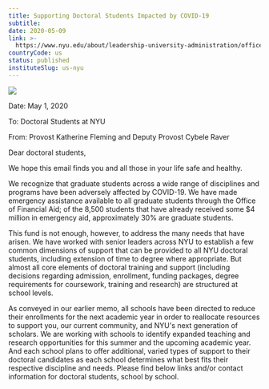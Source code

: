```yaml
---
title: Supporting Doctoral Students Impacted by COVID-19
subtitle: 
date: 2020-05-09
link: >-
  https://www.nyu.edu/about/leadership-university-administration/office-of-the-president/office-of-the-provost/provostial-communications/supporting-doctoral-students-impacted-by-covid19.html
countryCode: us
status: published
instituteSlug: us-nyu
---
```

![](http://www.nyu.edu/content/nyu/en/about/leadership-university-administration/office-of-the-president/office-of-the-provost/provostial-communications/supporting-doctoral-students-impacted-by-covid19/jcr:content/image.img.480.high.jpg)

Date: May 1, 2020

To: Doctoral Students at NYU

From: Provost Katherine Fleming and Deputy Provost Cybele Raver



Dear doctoral students,



We hope this email finds you and all those in your life safe and healthy.



We recognize that graduate students across a wide range of disciplines and programs have been adversely affected by COVID-19. We have made emergency assistance available to all graduate students through the Office of Financial Aid; of the 8,500 students that have already received some $4 million in emergency aid, approximately 30% are graduate students.



This fund is not enough, however, to address the many needs that have arisen. We have worked with senior leaders across NYU to establish a few common dimensions of support that can be provided to all NYU doctoral students, including extension of time to degree where appropriate. But almost all core elements of doctoral training and support (including decisions regarding admission, enrollment, funding packages, degree requirements for coursework, training and research) are structured at school levels.



As conveyed in our earlier memo, all schools have been directed to reduce their enrollments for the next academic year in order to reallocate resources to support you, our current community, and NYU's next generation of scholars. We are working with schools to identify expanded teaching and research opportunities for this summer and the upcoming academic year. And each school plans to offer additional, varied types of support to their doctoral candidates as each school determines what best fits their respective discipline and needs. Please find below links and/or contact information for doctoral students, school by school.